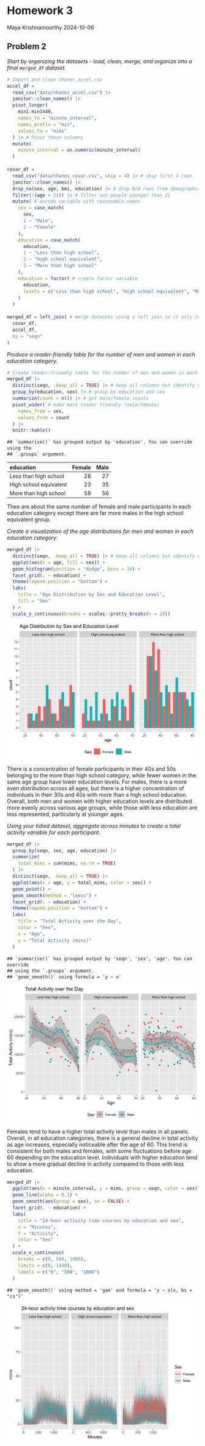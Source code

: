 Homework 3
================
Maya Krishnamoorthy
2024-10-06

## Problem 2

*Start by organizing the datasets - load, clean, merge, and organize
into a final `merged_df` dataset.*

``` r
# Import and clean nhanes_accel.csv
accel_df = 
  read_csv("data/nhanes_accel.csv") |> 
  janitor::clean_names() |> 
  pivot_longer(
    min1:min1440,
    names_to = "minute_interval",
    names_prefix = "min",
    values_to = "mims"
  ) |> # Pivot these columns 
  mutate(
    minute_interval = as.numeric(minute_interval)
  )

covar_df = 
  read_csv("data/nhanes_covar.csv", skip = 4) |> # skip first 4 rows
  janitor::clean_names() |> 
  drop_na(sex, age, bmi, education) |> # drop N/A rows from demographic data
  filter(!(age < 21)) |> # filter out people younger than 21
  mutate( # encode variable with reasonable names
    sex = case_match(
      sex,
      1 ~ "Male",
      2 ~ "Female"
    ),
    education = case_match(
      education, 
      1 ~ "Less than high school",
      2 ~ "High school equivalent",
      3 ~ "More than high school"
    ),
    education = factor( # create factor variable
      education,
      levels = c("Less than high school", "High school equivalent", "More than high school")
    )
  )

merged_df = left_join( # merge datasets using a left join so it only includes the data specified from the covar_df
  covar_df, 
  accel_df, 
  by = "seqn"
)
```

*Produce a reader-friendly table for the number of men and women in each
education category.*

``` r
# Create reader-friendly table for the number of men and women in each educ category
merged_df |> 
  distinct(seqn, .keep_all = TRUE) |> # keep all columns but identify unique seq numbers
  group_by(education, sex) |> # group by education and sex 
  summarize(count = n()) |> # get male/female counts
  pivot_wider( # make more reader friendly (male/female)
    names_from = sex,
    values_from = count
  ) |> 
  knitr::kable()
```

    ## `summarise()` has grouped output by 'education'. You can override using the
    ## `.groups` argument.

| education              | Female | Male |
|:-----------------------|-------:|-----:|
| Less than high school  |     28 |   27 |
| High school equivalent |     23 |   35 |
| More than high school  |     59 |   56 |

Thee are about the same number of female and male participants in each
education category except there are far more males in the high school
equivalent group.

*Create a visualization of the age distributions for men and women in
each education category.*

``` r
merged_df |> 
  distinct(seqn, .keep_all = TRUE) |> # keep all columns but identify unique seq numbers
  ggplot(aes(x = age, fill = sex)) +
  geom_histogram(position = "dodge", bins = 10) +
  facet_grid(. ~ education) + 
  theme(legend.position = "bottom") +
  labs(
    title = "Age Distribution by Sex and Education Level",
    fill = "Sex"
  ) +
  scale_y_continuous(breaks = scales::pretty_breaks(n = 10))
```

![](p8105_hw3_mk4995_files/figure-gfm/unnamed-chunk-1-1.png)<!-- -->

There is a concentration of female participants in their 40s and 50s
belonging to the more than high school category, while fewer women in
the same age group have lower education levels. For males, there is a
more even distribution across all ages, but there is a higher
concentration of individuals in their 30s and 40s with more than a high
school education. Overall, both men and women with higher education
levels are distributed more evenly across various age groups, while
those with less education are less represented, particularly at younger
ages.

*Using your tidied dataset, aggregate across minutes to create a total
activity variable for each participant.*

``` r
merged_df |> 
  group_by(seqn, sex, age, education) |> 
  summarize(
    total_mims = sum(mims, na.rm = TRUE)
  ) |> 
  distinct(seqn, .keep_all = TRUE) |> 
  ggplot(aes(x = age, y = total_mims, color = sex)) +
  geom_point() +
  geom_smooth(method = "loess") +
  facet_grid(. ~ education) +
  theme(legend.position = "bottom") +
  labs(
    title = "Total Activity over the Day",
    color = "Sex",
    x = "Age",
    y = "Total Activity (mins)"
  )
```

    ## `summarise()` has grouped output by 'seqn', 'sex', 'age'. You can override
    ## using the `.groups` argument.
    ## `geom_smooth()` using formula = 'y ~ x'

![](p8105_hw3_mk4995_files/figure-gfm/unnamed-chunk-2-1.png)<!-- -->

Females tend to have a higher total activity level than males in all
panels. Overall, in all education categories, there is a general decline
in total activity as age increases, especially noticeable after the age
of 60. This trend is consistent for both males and females, with some
fluctuations before age 60 depending on the education level. Individuals
with higher education tend to show a more gradual decline in activity
compared to those with less education.

``` r
merged_df |> 
  ggplot(aes(x = minute_interval, y = mims, group = seqn, color = sex)) +
  geom_line(alpha = 0.1) + 
  geom_smooth(aes(group = sex), se = FALSE) +
  facet_grid(. ~ education) +
  labs(
    title = "24-hour activity time courses by education and sex",
    x = "Minutes",
    Y = "Activity",
    color = "Sex"
  ) +
  scale_x_continuous(
    breaks = c(0, 500, 1000),
    limits = c(0, 1440),
    labels = c("0", "500", "1000")
  )
```

    ## `geom_smooth()` using method = 'gam' and formula = 'y ~ s(x, bs = "cs")'

![](p8105_hw3_mk4995_files/figure-gfm/unnamed-chunk-3-1.png)<!-- -->
